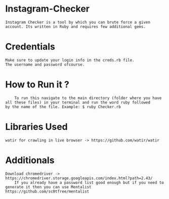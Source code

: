 # Instagram-Checker
	Instagram Checker is a tool by which you can brute force a given account. Its written in Ruby and requires few additional gems.

# Credentials
	Make sure to update your login info in the creds.rb file.
	The username and password ofcourse.

# How to Run it ?
        To run this navigate to the main directory (folder where you have all these files) in your terminal and run the word ruby followed         by the name of the file. Example: $ ruby Checker.rb

# Libraries Used
	watir for crawling in live browser -> https://github.com/watir/watir

# Additionals
	Download chromedriver -> https://chromedriver.storage.googleapis.com/index.html?path=2.43/
        If you already have a password list good enough but if you need to generate it then you can use Mentalist                                   https://github.com/sc0tfree/mentalist
